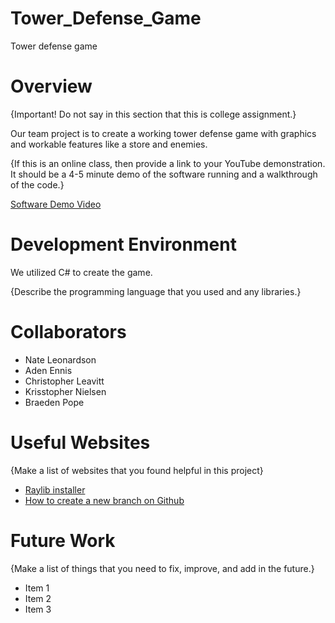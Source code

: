 # Tower_Defense_Game
Tower defense game

# Overview

{Important!  Do not say in this section that this is college assignment.}

Our team project is to create a working tower defense game with graphics and workable features like a store and enemies.

{If this is an online class, then provide a link to your YouTube demonstration.  It should be a 4-5 minute demo of the software running and a walkthrough of the code.}

[Software Demo Video](http://youtube.link.goes.here)

# Development Environment

We utilized C# to create the game.

{Describe the programming language that you used and any libraries.}

# Collaborators

* Nate Leonardson
* Aden Ennis
* Christopher Leavitt
* Krisstopher Nielsen
* Braeden Pope


# Useful Websites

{Make a list of websites that you found helpful in this project}
* [Raylib installer](https://www.nuget.org/packages/Raylib-cs)
* [How to create a new branch on Github](https://www.youtube.com/watch?v=Lf3DYRvCPFo)

# Future Work

{Make a list of things that you need to fix, improve, and add in the future.}
* Item 1
* Item 2
* Item 3